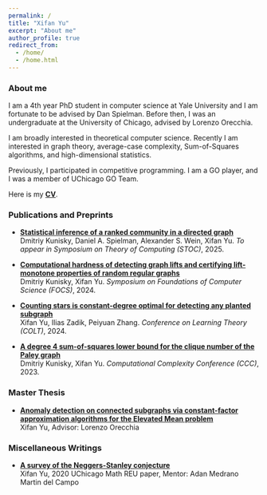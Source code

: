 ```yaml
---
permalink: /
title: "Xifan Yu"
excerpt: "About me"
author_profile: true
redirect_from: 
  - /home/
  - /home.html
---
```



### About me

I am a 4th year PhD student in computer science at Yale University and I am fortunate to be advised by Dan Spielman. Before then, I was an undergraduate at the University of Chicago, advised by Lorenzo Orecchia.

I am broadly interested in theoretical computer science. Recently I am interested in graph theory, average-case complexity, Sum-of-Squares algorithms, and high-dimensional statistics.

Previously, I participated in competitive programming. I am a GO player, and I was a member of UChicago GO Team.

Here is my [**CV**](https://xifanyu.github.io/files/CV-25-02.pdf).


### Publications and Preprints
* [**Statistical inference of a ranked community in a directed graph**](https://arxiv.org/pdf/2411.19885)\
  Dmitriy Kunisky, Daniel A. Spielman, Alexander S. Wein, Xifan Yu. *To appear in Symposium on Theory of Computing (STOC)*, 2025.

* [**Computational hardness of detecting graph lifts and certifying lift-monotone properties of random regular graphs**](https://arxiv.org/pdf/2404.17012)\
  Dmitriy Kunisky, Xifan Yu. *Symposium on Foundations of Computer Science (FOCS)*, 2024.

* [**Counting stars is constant-degree optimal for detecting any planted subgraph**](https://arxiv.org/pdf/2403.17766)\
  Xifan Yu, Ilias Zadik, Peiyuan Zhang. *Conference on Learning Theory (COLT)*, 2024.

* [**A degree 4 sum-of-squares lower bound for the clique number of the Paley graph**](https://arxiv.org/pdf/2211.02713)\
  Dmitriy Kunisky, Xifan Yu. *Computational Complexity Conference (CCC)*, 2023.



### Master Thesis
* [**Anomaly detection on connected subgraphs via constant-factor approximation algorithms for the Elevated Mean problem**](https://xifanyu.github.io/files/xifan_yu_MS_thesis_draft.pdf)\
  Xifan Yu, Advisor: Lorenzo Orecchia


### Miscellaneous Writings

* [**A survey of the Neggers-Stanley conjecture**](https://xifanyu.github.io/files/A_Survey_of_the_Neggers-Stanley_Conjecture.pdf)\
  Xifan Yu, 2020 UChicago Math REU paper, Mentor: Adan Medrano Martin del Campo



